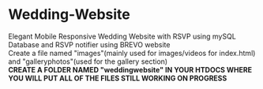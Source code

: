 # Wedding-Website
Elegant Mobile Responsive Wedding Website with RSVP using mySQL Database and RSVP notifier using BREVO website<br>
Create a file named "images"(mainly used for images/videos for index.html) and "galleryphotos"(used for the gallery section)<br>
<strong>CREATE A FOLDER NAMED "weddingwebsite" IN YOUR HTDOCS WHERE YOU WILL PUT ALL OF THE FILES
STILL WORKING ON PROGRESS<br>
